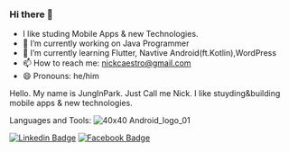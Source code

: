 ### Hi there 👋

- I like studing Mobile Apps & new Technologies.
- 🔭 I’m currently working on Java Programmer
- 🌱 I’m currently learning Flutter, Navtive Android(ft.Kotlin),WordPress
- 📫 How to reach me: nickcaestro@gmail.com
- 😄 Pronouns: he/him

Hello.
My name is JungInPark. Just Call me Nick.
I like stuyding&building mobile apps & new technologies.


Languages and Tools:
![40x40 Android_logo_01](https://user-images.githubusercontent.com/12381584/105195419-f5559b80-5b7d-11eb-95b7-6d179c211c53.png)




[![Linkedin Badge](https://img.shields.io/badge/-LinkedIn-blue?style=flat-square&logo=Linkedin&logoColor=white&link=https://www.linkedin.com/in/park-jungin-23550914/)](https://www.linkedin.com/in/park-jungin-23550914/)
[![Facebook Badge](https://img.shields.io/badge/facebook-1877f2?style=flat-square&logo=facebook&logoColor=white&link=https://www.facebook.com/nickcaestro)](https://www.facebook.com/nickcaestro)



<!--
**nickcaestro/nickcaestro** is a ✨ _special_ ✨ repository because its `README.md` (this file) appears on your GitHub profile.

Here are some ideas to get you started:

- 🔭 I’m currently working on ...
- 🌱 I’m currently learning ...
- 👯 I’m looking to collaborate on ...
- 🤔 I’m looking for help with ...
- 💬 Ask me about ...
- 📫 How to reach me: ...
- 😄 Pronouns: ...
- ⚡ Fun fact: ...
-->
